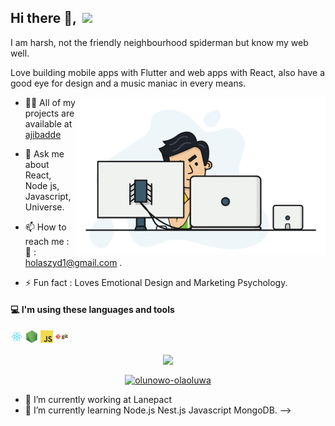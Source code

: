 ## Hi there 👋, &nbsp;![](https://visitor-badge.glitch.me/badge?page_id=harshkc.harshkc)

I am harsh, not the friendly neighbourhood spiderman but know my web well. 

Love building mobile apps with Flutter and web apps with React, also have a good eye for design and a music maniac in every means.

<img align="right" alt="Developer GIF" src="https://github.com/harshkc/harshkc/blob/master/developer.gif?raw=true" width="400" height="auto" />

- 👨‍💻 All of my projects are available at [ajibadde](https://portfolio3-ajibade123.vercel.app/)

- 💬 Ask me about React, Node js, Javascript, Universe.

- 📫 How to reach me : 📩 : holaszyd1@gmail.com .

- ⚡ Fun fact : Loves Emotional Design and Marketing Psychology.

#### 💻 I'm using these languages and tools 

<code><img height="20" src="https://raw.githubusercontent.com/github/explore/80688e429a7d4ef2fca1e82350fe8e3517d3494d/topics/react/react.png"></code>
<code><img height="20" src="https://raw.githubusercontent.com/github/explore/80688e429a7d4ef2fca1e82350fe8e3517d3494d/topics/nodejs/nodejs.png"></code>
<code><img height="20" src="https://raw.githubusercontent.com/github/explore/80688e429a7d4ef2fca1e82350fe8e3517d3494d/topics/javascript/javascript.png"></code>
<code><img height="20" src="https://raw.githubusercontent.com/github/explore/80688e429a7d4ef2fca1e82350fe8e3517d3494d/topics/git/git.png"></code>

<p align="center">
<img align="center" src="https://github-readme-stats.vercel.app/api?username=ajibade3210&count_private=true&show_icons=true"/>
</p>

<p align="center">
<a href="https://www.linkedin.com/in/olunowo-olaoluwa-58516519a/" target="blank"><img align="center" src="https://cdn.jsdelivr.net/npm/simple-icons@3.0.1/icons/linkedin.svg" alt="olunowo-olaoluwa" height="20" width="20" /></a>
</p>

- 🔭 I’m currently working at Lanepact
- 🌱 I’m currently learning Node.js Nest.js Javascript MongoDB.
-->
